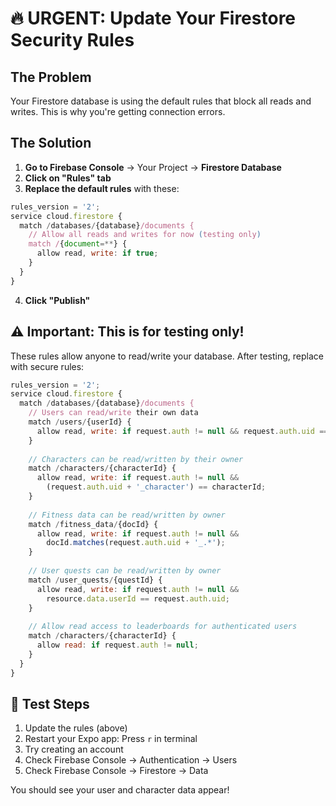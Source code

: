 # 🔥 **URGENT**: Update Your Firestore Security Rules

## The Problem
Your Firestore database is using the default rules that block all reads and writes. This is why you're getting connection errors.

## The Solution

1. **Go to Firebase Console** → Your Project → **Firestore Database**
2. **Click on "Rules" tab**
3. **Replace the default rules** with these:

```javascript
rules_version = '2';
service cloud.firestore {
  match /databases/{database}/documents {
    // Allow all reads and writes for now (testing only)
    match /{document=**} {
      allow read, write: if true;
    }
  }
}
```

4. **Click "Publish"**

## ⚠️ **Important**: This is for testing only!

These rules allow anyone to read/write your database. After testing, replace with secure rules:

```javascript
rules_version = '2';
service cloud.firestore {
  match /databases/{database}/documents {
    // Users can read/write their own data
    match /users/{userId} {
      allow read, write: if request.auth != null && request.auth.uid == userId;
    }
    
    // Characters can be read/written by their owner
    match /characters/{characterId} {
      allow read, write: if request.auth != null && 
        (request.auth.uid + '_character') == characterId;
    }
    
    // Fitness data can be read/written by owner
    match /fitness_data/{docId} {
      allow read, write: if request.auth != null && 
        docId.matches(request.auth.uid + '_.*');
    }
    
    // User quests can be read/written by owner
    match /user_quests/{questId} {
      allow read, write: if request.auth != null && 
        resource.data.userId == request.auth.uid;
    }
    
    // Allow read access to leaderboards for authenticated users
    match /characters/{characterId} {
      allow read: if request.auth != null;
    }
  }
}
```

## 🧪 **Test Steps**

1. Update the rules (above)
2. Restart your Expo app: Press `r` in terminal
3. Try creating an account
4. Check Firebase Console → Authentication → Users
5. Check Firebase Console → Firestore → Data

You should see your user and character data appear!